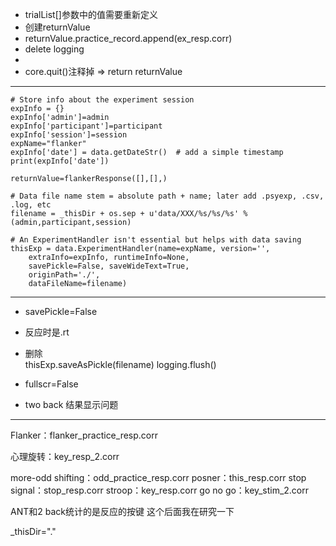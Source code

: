 <!--
 * @Description: 
 * @Version: 1.0
 * @Author: Zhang AO
 * @studentID: 518021910368
 * @School: SJTU
 * @Date: 2022-04-29 01:02:56
 * @LastEditors: Seven
 * @LastEditTime: 2022-06-12 02:20:16
-->
 - trialList[]参数中的值需要重新定义
 - 创建returnValue
 - returnValue.practice_record.append(ex_resp.corr)
 - delete logging
 - 
 - core.quit()注释掉 => return returnValue
 - --------------------------------------------
    # Store info about the experiment session
    expInfo = {}
    expInfo['admin']=admin
    expInfo['participant']=participant
    expInfo['session']=session
    expName="flanker"
    expInfo['date'] = data.getDateStr()  # add a simple timestamp
    print(expInfo['date'])
    
    returnValue=flankerResponse([],[],)

    # Data file name stem = absolute path + name; later add .psyexp, .csv, .log, etc
    filename = _thisDir + os.sep + u'data/XXX/%s/%s/%s' % (admin,participant,session)

    # An ExperimentHandler isn't essential but helps with data saving
    thisExp = data.ExperimentHandler(name=expName, version='',
        extraInfo=expInfo, runtimeInfo=None,
        savePickle=False, saveWideText=True,
        originPath='./',
        dataFileName=filename)

----------------------------------------------
 - savePickle=False

 - 反应时是.rt

 - 删除    
    thisExp.saveAsPickle(filename)
    logging.flush()


- fullscr=False 


- two back 结果显示问题

-----------------------------------
Flanker：flanker_practice_resp.corr                                           

心理旋转：key_resp_2.corr

more-odd shifting：odd_practice_resp.corr
posner：this_resp.corr
stop signal：stop_resp.corr
stroop：key_resp.corr
go no go：key_stim_2.corr

ANT和2 back统计的是反应的按键 这个后面我在研究一下


_thisDir="."
